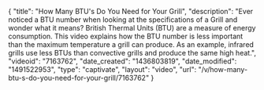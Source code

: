 {
    "title": "How Many BTU's Do You Need for Your Grill",
    "description": "Ever noticed a BTU number when looking at the specifications of a Grill and wonder what it means? British Thermal Units (BTU) are a measure of energy consumption. This video explains how the BTU number is less important than the maximum temperature a grill can produce. As an example, infrared grills use less BTUs than convective grills and produce the same high heat.",
    "videoid": "7163762",
    "date_created": "1436803819",
    "date_modified": "1491522953",
    "type": "captivate",
    "layout": "video",
    "url": "\/v\/how-many-btu-s-do-you-need-for-your-grill\/7163762"
}